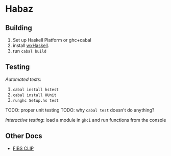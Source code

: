 Habaz
=====

Building
--------

1. Set up Haskell Platform or ghc+cabal 
2. install [wxHaskell](http://haskell.org/haskellwiki/WxHaskell/Building).
4. run `cabal build`

Testing
-------

*Automated tests*: 

1. `cabal install hstest`
2. `cabal install HUnit`
3. `runghc Setup.hs test`

TODO: proper unit testing
TODO: why `cabal test` doesn't do anything?

*Interactive testing*: load a module in `ghci` and run functions from the console

Other Docs
----------

* [FIBS CLIP](http://www.fibs.com/fibs_interface.html)

